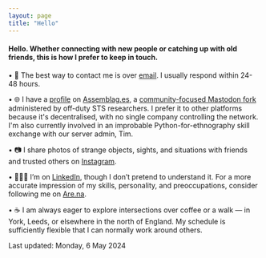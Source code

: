 ```yaml
---  
layout: page
title: "Hello"
---  
```


#### Hello. Whether connecting with new people or catching up with old friends, this is how I prefer to keep in touch.

• 📧 The best way to contact me is over [email](mailto:jcalpickard@proton.me). I usually respond within 24-48 hours.

• 🌐 I have a [profile](https://assemblag.es/@jcalpickard) on [Assemblag.es](https://assemblag.es/), a [community-focused Mastodon fork](https://github.com/hometown-fork/hometown/wiki) administered by off-duty STS researchers. I prefer it to other platforms because it's decentralised, with no single company controlling the network. I'm also currently involved in an improbable Python-for-ethnography skill exchange with our server admin, Tim.

• 📷 I share photos of strange objects, sights, and situations with friends and trusted others on [Instagram](https://www.instagram.com/jcalpickard/).

• 👨🏻‍💼 I’m on [LinkedIn](https://www.linkedin.com/in/justinpickard/), though I don’t pretend to understand it. For a more accurate impression of my skills, personality, and preoccupations, consider following me on [Are.na](https://www.are.na/justin-pickard/index).

• ☕ I am always eager to explore intersections over coffee or a walk — in York, Leeds, or elsewhere in the north of England. My schedule is sufficiently flexible that I can normally work around others.

Last updated: Monday, 6 May 2024